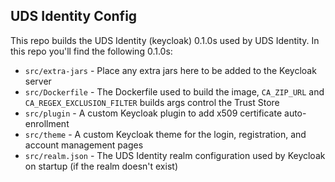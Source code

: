 ## UDS Identity Config

This repo builds the UDS Identity (keycloak) 0.1.0s used by UDS Identity. In this repo you'll find the following 0.1.0s:

- `src/extra-jars` - Place any extra jars here to be added to the Keycloak server
- `src/Dockerfile` - The Dockerfile used to build the image, `CA_ZIP_URL` and `CA_REGEX_EXCLUSION_FILTER` builds args control the Trust Store
- `src/plugin` - A custom Keycloak plugin to add x509 certificate auto-enrollment
- `src/theme` - A custom Keycloak theme for the login, registration, and account management pages
- `src/realm.json` - The UDS Identity realm configuration used by Keycloak on startup (if the realm doesn't exist)
